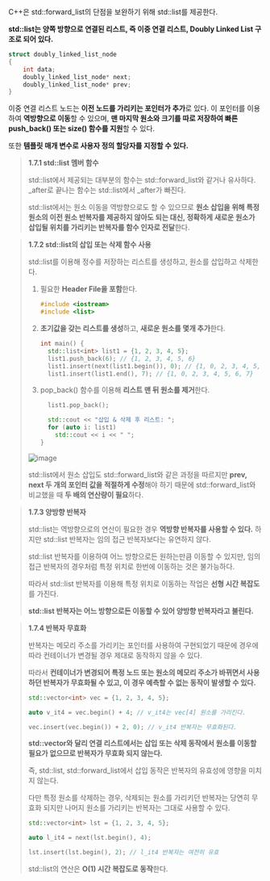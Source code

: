 C++은 std::forward_list의 단점을 보완하기 위해 std::list를 제공한다. 

**std::list는 양쪽 방향으로 연결된 리스트, 즉 이중 연결 리스트, Doubly Linked List 구조로 되어 있다.** 

```cpp
struct doubly_linked_list_node
{
	int data;
	doubly_linked_list_node* next;
	doubly_linked_list_node* prev;
}
```

이중 연결 리스트 노드는 **이전 노드를 가리키는 포인터가 추가**로 있다. 이 포인터를 이용하여 **역방향으로 이동**할 수 있으며, **맨 마지막 원소와 크기를 따로 저장하여 빠른 push_back() 또는 size() 함수를 지원**할 수 있다. 

또한 **템플릿 매개 변수로 사용자 정의 할당자를 지정할 수 있다.** 

> **1.7.1 std::list 멤버 함수**
> 
> 
> std::list에서 제공되는 대부분의 함수는 std::forward_list와 같거나 유사하다. _after로 끝나는 함수는 std::list에서 _after가 빠진다. 
> 
> std::list에서는 원소 이동을 역방향으로도 할 수 있으므로 **원소 삽입을 위해 특정 원소의 이전 원소 반복자를 제공하지 않아도 되는 대신, 정확하게 새로운 원소가 삽입될 위치를 가리키는 반복자를 함수 인자로 전달**한다. 
> 

> **1.7.2 std::list의 삽입 또는 삭제 함수 사용**
> 
> 
> std::list를 이용해 정수를 저장하는 리스트를 생성하고, 원소를 삽입하고 삭제한다. 
> 
> 1. 필요한 **Header File을 포함**한다. 
>     
>     ```cpp
>     #include <iostream>
>     #include <list>
>     ```
>     
> 2. **초기값을 갖는 리스트를 생성**하고, **새로운 원소를 몇개 추가**한다. 
>     
>     ```cpp
>     int main() {
>       std::list<int> list1 = {1, 2, 3, 4, 5};
>       list1.push_back(6); // {1, 2, 3, 4, 5, 6}
>       list1.insert(next(list1.begin()), 0); // {1, 0, 2, 3, 4, 5, 6}
>       list1.insert(list1.end(), 7); // {1, 0, 2, 3, 4, 5, 6, 7}
>     ```
>     
> 3. pop_back() 함수를 이용해 **리스트 맨 뒤 원소를 제거**한다. 
>     
>     ```cpp
>     	list1.pop_back();
>     
>     	std::cout << "삽입 & 삭제 후 리스트: ";
>       for (auto i: list1)
>         std::cout << i << " ";
>     }
>     ```
>     
> 
> ![image](https://github.com/Heo-Jeong-Eun/CPP/assets/60500256/a0b0c30c-0bfe-4e8a-90db-858a0f186fbc)
> 
> std::list에서 원소 삽입도 std::forward_list와 같은 과정을 따르지만 **prev, next 두 개의 포인터 값을 적절하게 수정**해야 하기 때문에 std::forward_list와 비교했을 때 **두 배의 연산량이 필요**하다. 
> 

> **1.7.3 양방향 반복자**
> 
> 
> std::list는 역방향으로의 연산이 필요한 경우 **역방향 반복자를 사용할 수 있다.** 하지만 std::list 반복자는 임의 접근 반복자보다는 유연하지 않다. 
> 
> std::list 반복자를 이용하여 어느 방향으로든 원하는만큼 이동할 수 있지만, 임의 접근 반복자의 경우처럼 특정 위치로 한번에 이동하는 것은 불가능하다. 
> 
> 따라서 std::list 반복자를 이용해 특정 위치로 이동하는 작업은 **선형 시간 복잡도**를 가진다. 
> 
> **std::list 반복자는 어느 방향으로든 이동할 수 있어 양방향 반복자라고 불린다.** 
> 

> **1.7.4 반복자 무효화**
> 
> 
> 반복자는 메모리 주소를 가리키는 포인터를 사용하여 구현되었기 때문에 경우에 따라 컨테이너가 변경될 경우 제대로 동작하지 않을 수 있다. 
> 
> 따라서 **컨테이너가 변경되어 특정 노드 또는 원소의 메모리 주소가 바뀌면서 사용하던 반복자가 무효화될 수 있고, 이 경우 예측할 수 없는 동작이 발생할 수 있다.** 
> 
> ```cpp
> std::vector<int> vec = {1, 2, 3, 4, 5};
> 
> auto v_it4 = vec.begin() + 4; // v_it4는 vec[4] 원소를 가리킨다. 
> 
> vec.insert(vec.begin()) + 2, 0); // v_it4 반복자는 무효화된다. 
> ```
> 
> **std::vector와 달리 연결 리스트에서는 삽입 또는 삭제 동작에서 원소를 이동할 필요가 없으므로 반복자가 무효화 되지 않는다.** 
> 
> 즉, std::list, std::forward_list에서 삽입 동작은 반복자의 유효성에 영향을 미치지 않는다. 
> 
> 다만 특정 원소를 삭제하는 경우, 삭제되는 원소를 가리키던 반복자는 당연히 무효화 되지만 나머지 원소를 가리키는 반복자는 그대로 사용할 수 있다. 
> 
> ```cpp
> std::vector<int> lst = {1, 2, 3, 4, 5};
> 
> auto l_it4 = next(lst.begin(), 4);
> 
> lst.insert(lst.begin(), 2); // l_it4 반복자는 여전히 유효
> ```
> 
> std::list의 연산은 **O(1) 시간 복잡도로 동작**한다. 